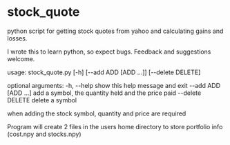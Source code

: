 # stock_quote
python script for getting stock quotes from yahoo and calculating gains and losses.

I wrote this to learn python, so expect bugs. Feedback and suggestions welcome.

usage: stock_quote.py [-h] [--add ADD [ADD ...]] [--delete DELETE]

optional arguments:
  -h, --help           show this help message and exit
  --add ADD [ADD ...]  add a symbol, the quantity held and the price paid
  --delete DELETE      delete a symbol
  
  
when adding the stock symbol, quantity and price are required

Program will create 2 files in the users home directory to store portfolio info (cost.npy and stocks.npy)

